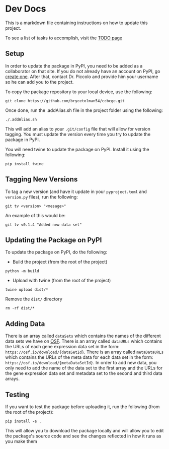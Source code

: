 # Dev Docs

This is a markdown file containing instructions on how to update this project.

To see a list of tasks to accomplish, visit the [TODO page](TODO.md)

## Setup

In order to update the package in PyPI, you need to be added as a collaborator on that site.
If you do not already have an account on PyPI, go [create one](https://pypi.org/account/register/).
After that, contact Dr. Piccolo and provide him your username so he can add you to the project.

To copy the package repository to your local device, use the following:
```
git clone https://github.com/brycetolman54/ccbcge.git
```

Once done, run the .addAlias.sh file in the project folder using the following:
```
./.addAlias.sh
```

This will add an alias to your `.git/config` file that will allow for version tagging.
You must update the version every time you try to update the package in PyPI.


You will need twine to update the package on PyPI. Install it using the following:
```
pip install twine
```

## Tagging New Versions

To tag a new version (and have it update in your `pyproject.toml` and `version.py` files), run the following:
```
git tv <version> "<mesage>"
```

An example of this would be:
```
git tv v0.1.4 "Added new data set"
```

## Updating the Package on PyPI

To update the package on PyPI, do the following:

- Build the project (from the root of the project)
```
python -m build
```

- Upload with twine (from the root of the project)
```
twine upload dist/*
```

Remove the `dist/` directory
```
rm -rf dist/*
```

## Adding Data

There is an array called `dataSets` which contains the names of the different data sets we have on [OSF](https://osf.io/eky3p/?view_only=).
There is an array called `dataURLs` which contains the URLs of each gene expression data set in the form: `https://osf.io/download/{dataSetId}`.
There is an array called `metaDataURLs` which contains the URLs of the meta data for each data set in the form: `https://osf.io/download/{metaDataSetId}`.
In order to add new data, you only need to add the name of the data set to the first array and the URLs for the gene expression data set and metadata set
to the second and third data arrays.


## Testing

If you want to test the package before uploading it, run the following (from the root of the project):
```
pip install -e .
```

This will allow you to download the package locally and will allow you to edit the package's source code and see the changes reflected in how it runs as you make them
